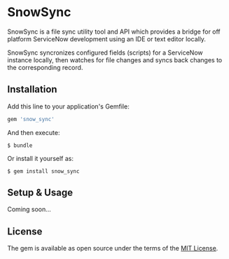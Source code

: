 # SnowSync

SnowSync is a file sync utility tool and API which provides a bridge for off platform ServiceNow development using an IDE or text editor locally.

SnowSync syncronizes configured fields (scripts) for a ServiceNow instance locally, then watches for file changes and syncs back changes to the corresponding record.

## Installation

Add this line to your application's Gemfile:

```ruby
gem 'snow_sync'
```

And then execute:

    $ bundle

Or install it yourself as:

    $ gem install snow_sync

## Setup & Usage

Coming soon...

## License

The gem is available as open source under the terms of the [MIT License](http://opensource.org/licenses/MIT).

